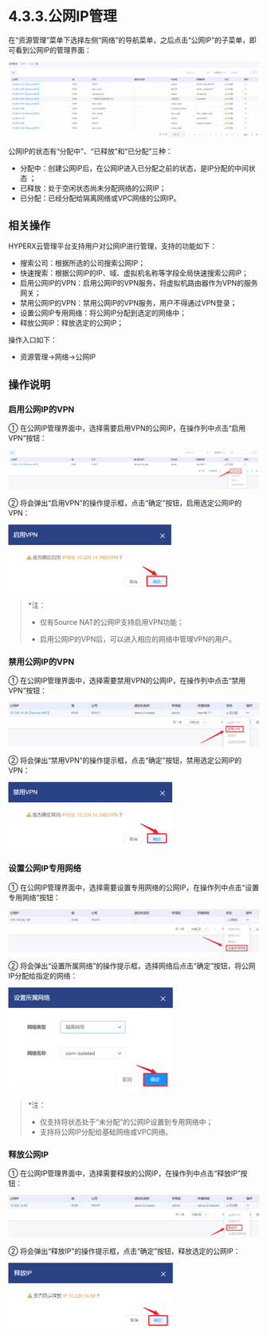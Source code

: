 # 4.3.3.公网IP管理

在“资源管理”菜单下选择左侧“网络”的导航菜单，之后点击“公网IP”的子菜单，即可看到公网IP的管理界面：

![1598866307169](public_ip.assets/1598866307169.png)

公网IP的状态有“分配中”、“已释放”和“已分配”三种：

- 分配中：创建公网IP后，在公网IP进入已分配之前的状态，是IP分配的中间状态 ；
- 已释放：处于空闲状态尚未分配网络的公网IP；
- 已分配：已经分配给隔离网络或VPC网络的公网IP。

## 相关操作

HYPERX云管理平台支持用户对公网IP进行管理，支持的功能如下：

- 搜索公司：根据所选的公司搜索公网IP；
- 快速搜索：根据公网IP的IP、域、虚拟机名称等字段全局快速搜索公网IP；
- 启用公网IP的VPN：启用公网IP的VPN服务，将虚拟机路由器作为VPN的服务网关；
- 禁用公网IP的VPN：禁用公网IP的VPN服务，用户不得通过VPN登录；
- 设置公网IP专用网络：将公网IP分配到选定的网络中；
- 释放公网IP：释放选定的公网IP；


操作入口如下：

- 资源管理→网络→公网IP

## 操作说明

### 启用公网IP的VPN

① 在公网IP管理界面中，选择需要启用VPN的公网IP，在操作列中点击“启用VPN”按钮：

![1598867539527](public_ip.assets/1598867539527.png)

② 将会弹出“启用VPN”的操作提示框，点击“确定”按钮，启用选定公网IP的VPN：

<img src="public_ip.assets/1598867604425.png" alt="1598867604425" style="zoom:50%;" />

> *注：
>
> - 仅有Source NAT的公网IP支持启用VPN功能；
>
> - 启用公网IP的VPN后，可以进入相应的网络中管理VPN的用户。
>

### 禁用公网IP的VPN

① 在公网IP管理界面中，选择需要禁用VPN的公网IP，在操作列中点击“禁用VPN”按钮：

![image-20200813144030958](public_ip.assets/image-20200813144030958.png)

② 将会弹出“禁用VPN”的操作提示框，点击“确定”按钮，禁用选定公网IP的VPN：

<img src="public_ip.assets/1598867741736.png" alt="1598867741736" style="zoom:50%;" />

### 设置公网IP专用网络

① 在公网IP管理界面中，选择需要设置专用网络的公网IP，在操作列中点击“设置专用网络”按钮：

![image-20200813153811596](public_ip.assets/image-20200813153811596.png)

② 将会弹出“设置所属网络”的操作提示框，选择网络后点击“确定”按钮，将公网IP分配给指定的网络：

<img src="public_ip.assets/1598868407631.png" alt="1598868407631" style="zoom:50%;" />

> *注：
>
> - 仅支持将状态处于“未分配”的公网IP设置到专用网络中；
> - 支持将公网IP分配给基础网络或VPC网络。

### 释放公网IP

① 在公网IP管理界面中，选择需要释放的公网IP，在操作列中点击“释放IP”按钮：

![image-20200813154140688](public_ip.assets/image-20200813154140688.png)

② 将会弹出“释放IP”的操作提示框，点击“确定”按钮，释放选定的公网IP：

<img src="public_ip.assets/1598867922727.png" alt="1598867922727" style="zoom:50%;" />